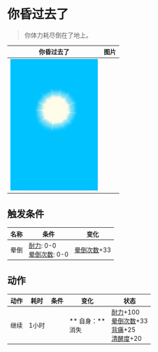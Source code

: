# 你昏过去了  
> 你体力耗尽倒在了地上。  
  
  你昏过去了  |   图片   
 ----  |  ----:   
   |  <img decoding="async" src="Sprite/WeatherClear_Full.png" href="a.md" style="max-width:300px;max-height:300px;">   
  
## 触发条件  
名称  |  条件  |  变化  
----  |  ----  |  ----  
晕倒  |  [耐力](Stamina.md): 0-0<br>[晕倒次数](FaintCounter.md): 0-0  |  [晕倒次数](FaintCounter.md)+33  
## 动作  
动作  |  耗时  |  条件  |  变化  |  状态  
----  |  ----  |  ----  |  ----  |  ----  
继续<br>  |  1小时  |    |  ** 自身：**<br>消失  |  [耐力](Stamina.md)+100<br>[晕倒次数](FaintCounter.md)+33<br>[背痛](BackPain.md)+25<br>[清醒度](Wakefulness.md)+20  


<script>document.title="你昏过去了 - 卡牌生存百科 Card Survival Wiki";</script>